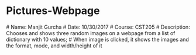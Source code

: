 ﻿# Pictures-Webpage
﻿# Name: Manjit Gurcha
﻿# Date: 10/30/2017
﻿# Course: CST205
﻿# Description: Chooses and shows three random images on a webpage from a list of dictionary with 10 values;
﻿# When image is clicked, it shows the images and the format, mode, and width/height of it
